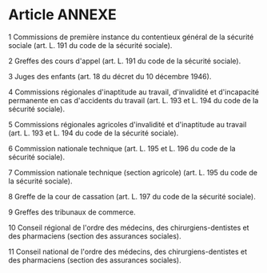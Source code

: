# Article ANNEXE

1 Commissions de première instance du contentieux général de la sécurité sociale (art. L. 191 du code de la sécurité sociale).

2 Greffes des cours d'appel (art. L. 191 du code de la sécurité sociale).

3 Juges des enfants (art. 18 du décret du 10 décembre 1946).

4 Commissions régionales d'inaptitude au travail, d'invalidité et d'incapacité permanente en cas d'accidents du travail (art. L. 193 et L. 194 du code de la sécurité sociale).

5 Commissions régionales agricoles d'invalidité et d'inaptitude au travail (art. L. 193 et L. 194 du code de la sécurité sociale).

6 Commission nationale technique (art. L. 195 et L. 196 du code de la sécurité sociale).

7 Commission nationale technique (section agricole) (art. L. 195 du code de la sécurité sociale).

8 Greffe de la cour de cassation (art. L. 197 du code de la sécurité sociale).

9 Greffes des tribunaux de commerce.

10 Conseil régional de l'ordre des médecins, des chirurgiens-dentistes et des pharmaciens (section des assurances sociales).

11 Conseil national de l'ordre des médecins, des chirurgiens-dentistes et des pharmaciens (section des assurances sociales).
